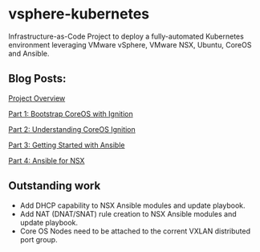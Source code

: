 # vsphere-kubernetes
Infrastructure-as-Code Project to deploy a fully-automated Kubernetes environment leveraging VMware vSphere, VMware NSX, Ubuntu, CoreOS and Ansible.

Blog Posts:
-----------
[Project Overview](http://virtualelephant.com/2017/11/13/infrastructure-as-code-project-overview/)

[Part 1: Bootstrap CoreOS with Ignition](http://virtualelephant.com/2017/11/14/infrastructure-as-code-bootstrap-coreos-with-ignition/)

[Part 2: Understanding CoreOS Ignition](http://virtualelephant.com/2017/11/16/infrastructure-as-code-understanding-coreos-ignition/)

[Part 3: Getting Started with Ansible](http://virtualelephant.com/2017/11/17/infrastructure-as-code-getting-started-with-ansible/)

[Part 4: Ansible for NSX](http://virtualelephant.com/2017/11/27/infrastructure-as-code-ansible-for-vmware-nsx/)

## Outstanding work
- Add DHCP capability to NSX Ansible modules and update playbook.
- Add NAT (DNAT/SNAT) rule creation to NSX Ansible modules and update playbook.
- Core OS Nodes need to be attached to the corrent VXLAN distributed port group.
